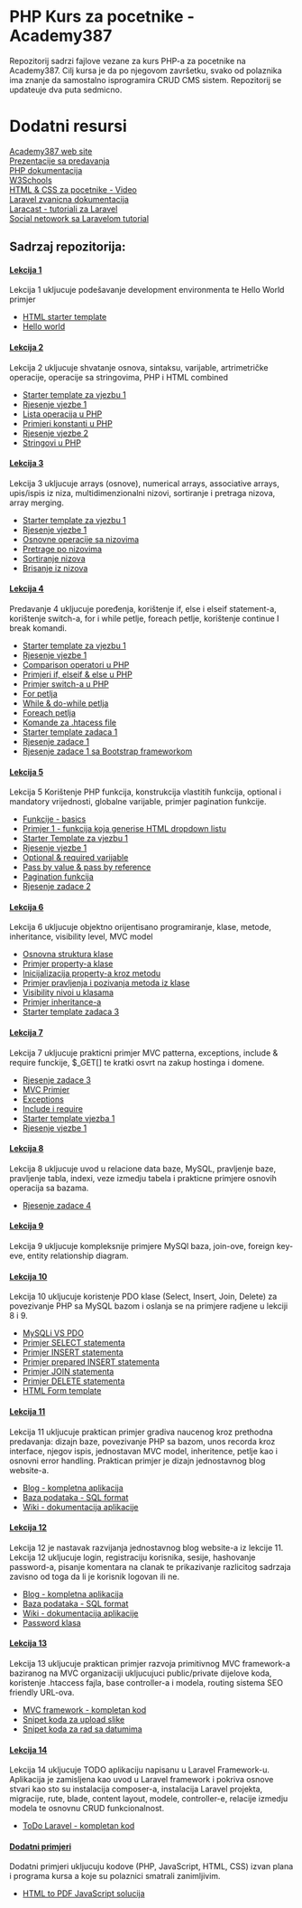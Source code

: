 <h1>PHP Kurs za pocetnike - Academy387 </h1>
Repozitorij sadrzi fajlove vezane za kurs PHP-a za pocetnike na Academy387. Cilj kursa je da po njegovom završetku, svako od polaznika ima znanje da samostalno isprogramira CRUD CMS sistem. Repozitorij se updateuje dva puta sedmicno.

<h1>Dodatni resursi </h1>
<a href="http://www.academy387.com/program/php-kurs-za-pocetnike" target="_blank"> Academy387 web site </a> <br>
<a href="http://www.slideshare.net/NerminSehic/" target="_blank"> Prezentacije sa predavanja </a><br>
<a href="http://php.net/docs.php" target="_blank"> PHP dokumentacija </a><br>
<a href="http://www.w3schools.com/html/default.asp" target="_blank"> W3Schools </a> <br>
<a href="https://www.youtube.com/watch?v=y3UH2gAhwPI" target="_blank"> HTML & CSS za pocetnike - Video </a> <br>
<a href="https://laravel.com/" target="_blank"> Laravel zvanicna dokumentacija </a> <br>
<a href="https://laracasts.com/" target="_blank"> Laracast - tutoriali za Laravel </a> <br>
<a href="https://www.youtube.com/watch?v=cEYLjsEKyy8&list=PLfdtiltiRHWGGxaR6uFtwZnnbcXqyq8JD" target="_blank"> Social netowork sa Laravelom tutorial </a> <br>

<h2>Sadrzaj repozitorija: </h2>

<h4><a href="http://www.slideshare.net/NerminSehic/php-za-pocetnike-predavanje-1" target="_blank">Lekcija 1 </a></h4>

<p> Lekcija 1 ukljucuje podešavanje development environmenta te Hello World primjer </p>

<ul>
	<li> <a href="https://github.com/newPrimitives/php-kurs/blob/master/lecture1/htmlStarerTemplate.php" target="_blank">HTML starter template </a> </li>
	<li> <a href="https://github.com/newPrimitives/php-kurs/blob/master/lecture1/helloWorld.php" target="_blank">Hello world </a> </li>
</ul>

<h4> <a href="http://www.slideshare.net/NerminSehic/php-za-pocetnike-predavanje-2" target="_blank">Lekcija 2 </a></h4>

<p>Lekcija 2 ukljucuje shvatanje osnova, sintaksu, varijable, artrimetričke operacije, operacije sa stringovima, PHP i HTML combined </p>

<ul> 
	<li> <a href="https://github.com/newPrimitives/php-kurs/blob/master/lecture2/example1_starterTemplate.php"> Starter template za vjezbu 1 </a> </li>
	<li> <a href="https://github.com/newPrimitives/php-kurs/blob/master/lecture2/example1_final.php"> Rjesenje vjezbe 1 </a> </li>
	<li> <a href="https://github.com/newPrimitives/php-kurs/blob/master/lecture2/operators.php"> Lista operacija u PHP </a> </li>
	<li> <a href="https://github.com/newPrimitives/php-kurs/blob/master/lecture2/constants.php"> Primjeri konstanti u PHP </a> </li>
	<li> <a href="https://github.com/newPrimitives/php-kurs/blob/master/lecture2/example2_final.php"> Rjesenje vjezbe 2</a> </li>
	<li> <a href="https://github.com/newPrimitives/php-kurs/blob/master/lecture2/stringOperations.php"> Stringovi u PHP</a> </li>
</ul>

<h4><a href="http://www.slideshare.net/NerminSehic/php-za-pocetnike-predavanje-3" target="_blank">Lekcija 3 </a></h4>

<p> Lekcija 3 ukljucuje arrays (osnove), numerical arrays, associative arrays, upis/ispis iz niza, multidimenzionalni nizovi, sortiranje i pretraga nizova, array merging.  </p>

<ul> 
	<li> <a href="https://github.com/newPrimitives/php-kurs/blob/master/lecture3/example1_starterTemplate.php"> Starter template za vjezbu 1 </a> </li>
	<li> <a href="https://github.com/newPrimitives/php-kurs/blob/master/lecture3/example1_final.php"> Rjesenje vjezbe 1 </a> </li>
	<li> <a href="https://github.com/newPrimitives/php-kurs/blob/master/lecture3/arraysBasic.php"> Osnovne operacije sa nizovima </a> </li>
	<li> <a href="https://github.com/newPrimitives/php-kurs/blob/master/lecture3/arraySearch.php"> Pretrage po nizovima </a> </li>
	<li> <a href="https://github.com/newPrimitives/php-kurs/blob/master/lecture3/arraySort.php"> Sortiranje nizova </a> </li>
	<li> <a href="https://github.com/newPrimitives/php-kurs/blob/master/lecture3/removeArray.php"> Brisanje iz nizova </a> </li>
</ul>

<h4><a href="http://www.slideshare.net/NerminSehic/php-za-pocetnike-predavanje-4" target="_blank">Lekcija 4 </a></h4>

<p> Predavanje 4 ukljucuje poređenja, korištenje if, else i elseif statement-a, korištenje switch-a, for i while petlje, foreach petlje, korištenje continue I break komandi. </p>

<ul> 
	<li> <a href="https://github.com/newPrimitives/php-kurs/blob/master/lecture4/example1_starterTemplate.php"> Starter template za vjezbu 1 </a> </li>
	<li> <a href="https://github.com/newPrimitives/php-kurs/blob/master/lecture4/example1_final.php"> Rjesenje vjezbe 1 </a> </li>
	<li> <a href="https://github.com/newPrimitives/php-kurs/blob/master/lecture4/comparisonOperators.php"> Comparison operatori u PHP </a> </li>
	<li> <a href="https://github.com/newPrimitives/php-kurs/blob/master/lecture4/comparing.php"> Primjeri if, elseif & else u PHP </a> </li>
	<li> <a href="https://github.com/newPrimitives/php-kurs/blob/master/lecture4/switch.php"> Primjer switch-a u PHP </a> </li>
	<li> <a href="https://github.com/newPrimitives/php-kurs/blob/master/lecture4/forLoop.php"> For petlja </a> </li>
	<li> <a href="https://github.com/newPrimitives/php-kurs/blob/master/lecture4/whileLoop.php"> While & do-while petlja </a> </li>
	<li> <a href="https://github.com/newPrimitives/php-kurs/blob/master/lecture4/foreach.php"> Foreach petlja  </a> </li>
	<li> <a href="https://github.com/newPrimitives/php-kurs/blob/master/htaccessCommands.php"> Komande za .htacess file  </a> </li>
	<li> <a href="https://github.com/newPrimitives/php-kurs/blob/master/lecture4/homeworkStarterTemplate.php"> Starter template zadaca 1 </a> </li>
	<li> <a href="https://github.com/newPrimitives/php-kurs/blob/master/lecture4/homeworkSolution.php"> Rjesenje zadace 1 </a> </li>
	<li> <a href="https://github.com/newPrimitives/php-kurs/blob/master/lecture4/homeworkSolutionBootstrap.php"> Rjesenje zadace 1 sa Bootstrap frameworkom </a> </li>
</ul>

<h4><a href="http://www.slideshare.net/NerminSehic/php-za-pocetnike-predavanje-5" target="_blank">Lekcija 5 </a></h4>

<p> Lekcija 5 Korištenje PHP funkcija, konstrukcija vlastitih funkcija, optional i mandatory vrijednosti, globalne varijable, primjer pagination funkcije. </p>

<ul> 
	<li> <a href="https://github.com/newPrimitives/php-kurs/blob/master/lecture5/functionsBasic.php"> Funkcije - basics  </a> </li>
	<li> <a href="https://github.com/newPrimitives/php-kurs/blob/master/lecture5/primjer1.php"> Primjer 1 - funkcija koja generise HTML dropdown listu </a> </li>
	<li> <a href="https://github.com/newPrimitives/php-kurs/blob/master/lecture5/example1_starterTemplate.php"> Starter Template za vjezbu 1 </a> </li>
	<li> <a href="https://github.com/newPrimitives/php-kurs/blob/master/lecture5/example1_final.php"> Rjesenje vjezbe 1</a> </li>
	<li> <a href="https://github.com/newPrimitives/php-kurs/blob/master/lecture5/optionalVariables.php"> Optional & required varijable  </a> </li>
	<li> <a href="https://github.com/newPrimitives/php-kurs/blob/master/lecture5/passByReference.php"> Pass by value & pass by reference </a> </li>
	<li> <a href="https://github.com/newPrimitives/php-kurs/blob/master/lecture5/paginationExample.php"> Pagination funkcija </a> </li>
	<li> <a href="https://github.com/newPrimitives/php-kurs/blob/master/lecture5/homeworkSolution.php"> Rjesenje zadace 2 </a> </li>
</ul>

<h4><a href="http://www.slideshare.net/NerminSehic/php-za-pocetnike-predavanje-6" target="_blank">Lekcija 6 </a></h4>

<p> Lekcija 6 ukljucuje objektno orijentisano programiranje, klase, metode, inheritance, visibility level, MVC model </p>

<ul> 
	<li> <a href="https://github.com/newPrimitives/php-kurs/blob/master/lecture6/classBasic.php"> Osnovna struktura klase </a> </li>
	<li> <a href="https://github.com/newPrimitives/php-kurs/blob/master/lecture6/classProperties1.php"> Primjer property-a klase </a> </li>
	<li> <a href="https://github.com/newPrimitives/php-kurs/blob/master/lecture6/classProperties2.php"> Inicijalizacija property-a kroz metodu </a> </li>
	<li> <a href="https://github.com/newPrimitives/php-kurs/blob/master/lecture6/GenerateHTML.php"> Primjer pravljenja i pozivanja metoda iz klase </a> </li>
	<li> <a href="https://github.com/newPrimitives/php-kurs/blob/master/lecture6/visibility.php"> Visibility nivoi u klasama </a> </li>
	<li> <a href="https://github.com/newPrimitives/php-kurs/blob/master/lecture6/inheritance.php"> Primjer inheritance-a  </a> </li>
	<li> <a href="https://github.com/newPrimitives/php-kurs/blob/master/lecture6/homework3_starterTemplate.php"> Starter template zadaca 3 </a> </li>
</ul>

<h4><a href="http://www.slideshare.net/NerminSehic/php-za-pocetnike-predavanje-7" target="_blank">Lekcija 7 </a></h4>

<p> Lekcija 7 ukljucuje prakticni primjer MVC patterna, exceptions, include & require funckije, $_GET[] te kratki osvrt na zakup hostinga i domene. </p>

<ul> 
	<li> <a href="https://github.com/newPrimitives/php-kurs/blob/master/lecture7/homework3_solution.php"> Rjesenje zadace 3</a> </li>
	<li> <a href="https://github.com/newPrimitives/php-kurs/tree/master/lecture7/mvc"> MVC Primjer </a> </li>
	<li> <a href="https://github.com/newPrimitives/php-kurs/blob/master/lecture7/exceptions.php"> Exceptions </a> </li>
	<li> <a href="https://github.com/newPrimitives/php-kurs/tree/master/lecture7/include"> Include i require </a> </li>
	<li> <a href="https://github.com/newPrimitives/php-kurs/blob/master/lecture7/navbar.php"> Starter template vjezba 1</a> </li>
	<li> <a href="https://github.com/newPrimitives/php-kurs/blob/master/lecture7/example1_final.php"> Rjesenje vjezbe 1 </a> </li>
</ul>

<h4><a href="http://www.slideshare.net/NerminSehic/php-za-pocetnike-predavanje-7-54699395" target="_blank">Lekcija 8 </a></h4>

<p> Lekcija 8 ukljucuje uvod u relacione data baze, MySQL, pravljenje baze,
pravljenje tabla, indexi, veze izmedju tabela i prakticne primjere osnovih operacija sa bazama.  </p>

<ul>
	<li> <a href="https://github.com/newPrimitives/php-kurs/blob/master/lecture7/homework"> Rjesenje zadace 4 </a> </li>
</ul>

<h4><a href="http://www.slideshare.net/NerminSehic/php-za-pocetnike-predavanje-9" target="_blank">Lekcija 9 </a></h4>

<p> Lekcija 9 ukljucuje kompleksnije primjere MySQl baza, join-ove, foreign key-eve, entity relationship diagram.  </p>

<h4><a href="http://www.slideshare.net/NerminSehic/php-za-pocetnike-predavanje-10" target="_blank">Lekcija 10 </a></h4>

<p> Lekcija 10 ukljucuje koristenje PDO klase (Select, Insert, Join, Delete) za povezivanje PHP sa MySQL bazom i oslanja se na primjere radjene u lekciji 8 i 9. </p>

<ul> 
	<li> <a href="https://github.com/newPrimitives/php-kurs/blob/master/lecture10/pdoAndMysqli.php"> MySQLi VS PDO</a> </li>
	<li> <a href="https://github.com/newPrimitives/php-kurs/blob/master/lecture10/selectQuery.php"> Primjer SELECT statementa</a> </li>
	<li> <a href="https://github.com/newPrimitives/php-kurs/blob/master/lecture10/insertQueryExample1.php"> Primjer INSERT statementa</a> </li>
	<li> <a href="https://github.com/newPrimitives/php-kurs/blob/master/lecture10/insertQueryExample2.php"> Primjer prepared INSERT statementa</a> </li>
	<li> <a href="https://github.com/newPrimitives/php-kurs/blob/master/lecture10/joinQuery.php"> Primjer JOIN statementa</a> </li>
	<li> <a href="https://github.com/newPrimitives/php-kurs/blob/master/lecture10/deleteQueryExample1.php"> Primjer DELETE statementa</a> </li>
	<li> <a href="https://github.com/newPrimitives/php-kurs/blob/master/lecture10/form.php"> HTML Form template </a> </li>
</ul>

<h4><a href="http://www.slideshare.net/NerminSehic/php-za-pocetnike-predavanje-11" target="_blank">Lekcija 11 </a></h4>

<p> Lekcija 11 ukljucuje praktican primjer gradiva naucenog kroz prethodna predavanja: dizajn baze, povezivanje PHP sa bazom, unos recorda kroz interface, njegov ispis, jednostavan MVC model, inheritence, petlje kao i osnovni error handling. Praktican primjer je dizajn jednostavnog blog website-a. </p>

<ul> 
	<li> <a href="https://github.com/newPrimitives/php-kurs/blob/master/lecture11/"> Blog - kompletna aplikacija</a> </li>
	<li> <a href="https://github.com/newPrimitives/php-kurs/blob/master/lecture11/database/blog_2015-11-12.sql"> Baza podataka - SQL format </a> </li>
	<li> <a href="https://github.com/newPrimitives/php-kurs/blob/master/lecture11/"> Wiki - dokumentacija aplikacije </a> </li>

</ul>

<h4><a href="http://www.slideshare.net/NerminSehic/php-za-pocetnike-predavanje-12" target="_blank">Lekcija 12 </a></h4>

<p> Lekcija 12 je nastavak razvijanja jednostavnog blog website-a iz lekcije 11. Lekcija 12 ukljucuje login, registraciju korisnika, sesije, hashovanje password-a, pisanje komentara na clanak te prikazivanje razlicitog sadrzaja zavisno od toga da li je korisnik logovan ili ne. </p>

<ul> 
	<li> <a href="https://github.com/newPrimitives/php-kurs/blob/master/lecture12/"> Blog - kompletna aplikacija</a> </li>
	<li> <a href="https://github.com/newPrimitives/php-kurs/blob/master/lecture12/database/blog_2015-11-17.sql"> Baza podataka - SQL format </a> </li>
	<li> <a href="https://github.com/newPrimitives/php-kurs/blob/master/lecture12/"> Wiki - dokumentacija aplikacije </a> </li>
	<li> <a href="https://github.com/newPrimitives/php-kurs/blob/master/lecture12/helpers/password.php"> Password klasa </a> </li>
</ul>

<h4><a href="https://github.com/newPrimitives/php-kurs/tree/master/lecture13">Lekcija 13 </a></h4>

<p> Lekcija 13 ukljucuje praktican primjer razvoja primitivnog MVC framework-a baziranog na MVC organizaciji ukljucujuci public/private dijelove koda, koristenje .htaccess fajla, base controller-a i modela, routing sistema SEO friendly URL-ova. </p>

<ul> 
	<li> <a href="https://github.com/newPrimitives/php-kurs/tree/master/php-mvc"> MVC framework - kompletan kod </a> </li>
	<li> <a href="https://github.com/newPrimitives/php-kurs/blob/master/lecture13/fileUpload.php"> Snipet koda za upload slike </a> </li>
	<li> <a href="https://github.com/newPrimitives/php-kurs/blob/master/lecture13/dates.php"> Snipet koda za rad sa datumima </a> </li>
</ul>

<h4><a href="https://github.com/newPrimitives/php-kurs/wiki/Laravel-5---ToDo-aplikacija">Lekcija 14 </a></h4>

<p> Lekcija 14 ukljucuje TODO aplikaciju napisanu u Laravel Framework-u. Aplikacija je zamisljena kao uvod u Laravel framework i pokriva osnove stvari kao sto su instalacija composer-a, instalacija Laravel projekta, migracije, rute, blade, content layout, modele, controller-e, relacije izmedju modela te osnovnu CRUD funkcionalnost. </p>

<ul> 
	<li> <a href="https://github.com/newPrimitives/php-kurs/tree/master/todo"> ToDo Laravel - kompletan kod </a> </li>
</ul>

<h4><a href="https://github.com/newPrimitives/php-kurs/blob/master/examples">Dodatni primjeri </a></h4>

<p> Dodatni primjeri ukljucuju kodove (PHP, JavaScript, HTML, CSS) izvan plana i programa kursa a koje su polaznici smatrali zanimljivim. </p>

<ul> 
	<li> <a href="https://github.com/newPrimitives/php-kurs/blob/master/examples/jsToPDF"> HTML to PDF JavaScript solucija </a> </li>
</ul>

